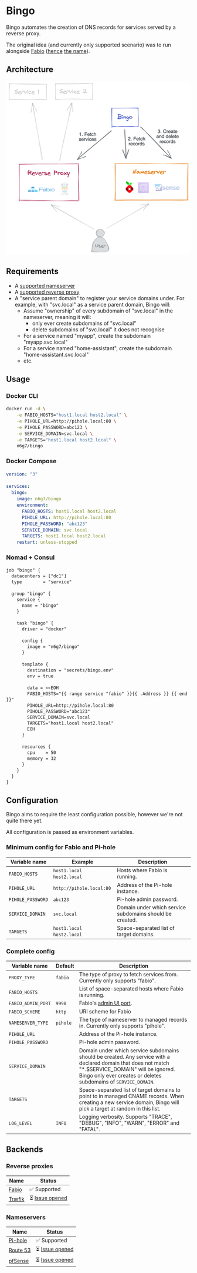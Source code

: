 # Bingo

Bingo automates the creation of DNS records for services served by a reverse proxy.

The original idea (and currently only supported scenario) was to run alongside [Fabio](https://fabiolb.net/) ([hence](https://fabiolb.net/faq/why-fabio/) [the name](https://www.answers.com/movies-and-television/What_names_is_Nemo_called_by_Dory_in_Finding_Nemo)).

## Architecture

![Bingo Architecture](./arch.png)

## Requirements

- A [supported nameserver](#nameservers)
- A [supported reverse proxy](#reverse-proxies)
- A "service parent domain" to register your service domains under.
  For example, with "svc.local" as a service parent domain, Bingo will:
  - Assume "ownership" of every subdomain of "svc.local" in the nameserver, meaning it will:
    - only ever create subdomains of "svc.local"
    - delete subdomains of "svc.local" it does not recognise
  - For a service named "myapp", create the subdomain "myapp.svc.local"
  - For a service named "home-assistant", create the subdomain "home-assistant.svc.local"
  - etc.

## Usage

### Docker CLI

```bash
docker run -d \
    -e FABIO_HOSTS="host1.local host2.local" \
    -e PIHOLE_URL=http://pihole.local:80 \
    -e PIHOLE_PASSWORD=abc123 \
    -e SERVICE_DOMAIN=svc.local \
    -e TARGETS="host1.local host2.local" \
    n6g7/bingo
```

### Docker Compose

```yaml
version: "3"

services:
  bingo:
    image: n6g7/bingo
    environment:
      FABIO_HOSTS: host1.local host2.local
      PIHOLE_URL: http://pihole.local:80
      PIHOLE_PASSWORD: "abc123"
      SERVICE_DOMAIN: svc.local
      TARGETS: host1.local host2.local
    restart: unless-stopped
```

### Nomad + Consul

```hcl
job "bingo" {
  datacenters = ["dc1"]
  type        = "service"

  group "bingo" {
    service {
      name = "bingo"
    }

    task "bingo" {
      driver = "docker"

      config {
        image = "n6g7/bingo"
      }

      template {
        destination = "secrets/bingo.env"
        env = true

        data = <<EOH
        FABIO_HOSTS="{{ range service "fabio" }}{{ .Address }} {{ end }}"
        PIHOLE_URL=http://pihole.local:80
        PIHOLE_PASSWORD="abc123"
        SERVICE_DOMAIN=svc.local
        TARGETS="host1.local host2.local"
        EOH
      }

      resources {
        cpu    = 50
        memory = 32
      }
    }
  }
}

```

## Configuration

Bingo aims to require the least configuration possible, however we're not quite there yet.

All configuration is passed as environment variables.

### Minimum config for Fabio and Pi-hole

| Variable name     | Example                   | Description                                              |
| ----------------- | ------------------------- | -------------------------------------------------------- |
| `FABIO_HOSTS`     | `host1.local host2.local` | Hosts where Fabio is running.                            |
| `PIHOLE_URL`      | `http://pihole.local:80`  | Address of the Pi-hole instance.                         |
| `PIHOLE_PASSWORD` | `abc123`                  | Pi-hole admin password.                                  |
| `SERVICE_DOMAIN`  | `svc.local`               | Domain under which service subdomains should be created. |
| `TARGETS`         | `host1.local host2.local` | Space-separated list of target domains.                  |

### Complete config

| Variable name      | Default  | Description                                                                                                                                                                                                              |
| ------------------ | -------- | ------------------------------------------------------------------------------------------------------------------------------------------------------------------------------------------------------------------------ |
| `PROXY_TYPE`       | `fabio`  | The type of proxy to fetch services from. Currently only supports "fabio".                                                                                                                                               |
| `FABIO_HOSTS`      |          | List of space-separated hosts where Fabio is running.                                                                                                                                                                    |
| `FABIO_ADMIN_PORT` | `9998`   | Fabio's [admin UI port](https://fabiolb.net/ref/ui.addr/).                                                                                                                                                               |
| `FABIO_SCHEME`     | `http`   | URI scheme for Fabio                                                                                                                                                                                                     |
| `NAMESERVER_TYPE`  | `pihole` | The type of nameserver to managed records in. Currently only supports "pihole".                                                                                                                                          |
| `PIHOLE_URL`       |          | Address of the Pi-hole instance.                                                                                                                                                                                         |
| `PIHOLE_PASSWORD`  |          | Pi-hole admin password.                                                                                                                                                                                                  |
| `SERVICE_DOMAIN`   |          | Domain under which service subdomains should be created. Any service with a declared domain that does not match "\*.$SERVICE_DOMAIN" will be ignored. Bingo only ever creates or deletes subdomains of `SERVICE_DOMAIN`. |
| `TARGETS`          |          | Space-separated list of target domains to point to in managed CNAME records. When creating a new service domain, Bingo will pick a target at random in this list.                                                        |
| `LOG_LEVEL`        | `INFO`   | Logging verbosity. Supports "TRACE", "DEBUG", "INFO", "WARN", "ERROR" and "FATAL".                                                                                                                                       |

## Backends

### Reverse proxies

| Name                                  | Status                                                    |
| ------------------------------------- | --------------------------------------------------------- |
| [Fabio](https://fabiolb.net/)         | ✅ Supported                                              |
| [Træfik](https://traefik.io/traefik/) | ⏳ [Issue opened](https://github.com/n6g7/bingo/issues/9) |

### Nameservers

| Name                                        | Status                                                    |
| ------------------------------------------- | --------------------------------------------------------- |
| [Pi-hole](https://pi-hole.net/)             | ✅ Supported                                              |
| [Route 53](https://aws.amazon.com/route53/) | ⏳ [Issue opened](https://github.com/n6g7/bingo/issues/6) |
| [pfSense](https://www.pfsense.org/)         | ⏳ [Issue opened](https://github.com/n6g7/bingo/issues/8) |
